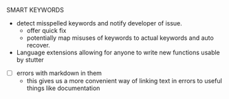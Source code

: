 SMART KEYWORDS
- detect misspelled keywords and notify developer of issue.
  - offer quick fix
  - potentially map misuses of keywords to actual keywords and auto recover.
- Language extensions allowing for anyone to write new functions usable by stutter
- [ ] errors with markdown in them
  - this gives us a more convenient way of linking text in errors to useful
    things like documentation
  